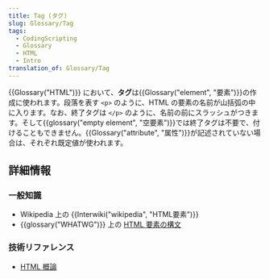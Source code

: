 ```yaml
---
title: Tag (タグ)
slug: Glossary/Tag
tags:
  - CodingScripting
  - Glossary
  - HTML
  - Intro
translation_of: Glossary/Tag
---
```

{{Glossary("HTML")}} において、**タグ**は{{Glossary("element", "要素")}}の作成に使われます。段落を表す `<p>` のように、HTML の要素の名前が山括弧の中に入ります。なお、終了タグは `</p>` のように、名前の前にスラッシュがつきます。そして{{glossary("empty element", "空要素")}}では終了タグは不要で、付けることもできません。{{Glossary("attribute", "属性")}}が記述されていない場合は、それぞれ既定値が使われます。

## 詳細情報

### 一般知識

- Wikipedia 上の {{Interwiki("wikipedia", "HTML要素")}}
- {{glossary("WHATWG")}} 上の [HTML 要素の構文](https://html.spec.whatwg.org/multipage/syntax.html#elements-2)

### 技術リファレンス

- [HTML 概論](/ja/docs/Learn/HTML/Introduction_to_HTML)
